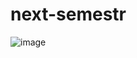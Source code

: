 # next-semestr
![image](https://user-images.githubusercontent.com/90608445/150942067-8ba2decf-f884-4bb3-ae43-de43f901c3f6.png)
